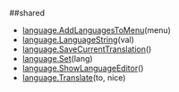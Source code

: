 
##shared

- [language.AddLanguagesToMenu](nil)(menu)
- [language.LanguageString](nil)(val)
- [language.SaveCurrentTranslation](nil)()
- [language.Set](nil)(lang)
- [language.ShowLanguageEditor](nil)()
- [language.Translate](nil)(to, nice)